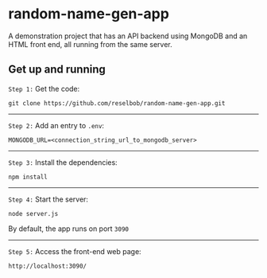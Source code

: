 # random-name-gen-app
A demonstration project that has an API backend using MongoDB and an HTML front end, all running from the same server. 


## Get up and running

`Step 1:` Get the code:

`git clone https://github.com/reselbob/random-name-gen-app.git`

---

`Step 2:` Add an entry to `.env`:

`MONGODB_URL=<connection_string_url_to_mongodb_server>`

---

`Step 3:` Install the dependencies:

`npm install`

---

`Step 4:` Start the server:

`node server.js`

By default, the app runs on port `3090`

---

`Step 5:` Access the front-end web page:

`http://localhost:3090/`
